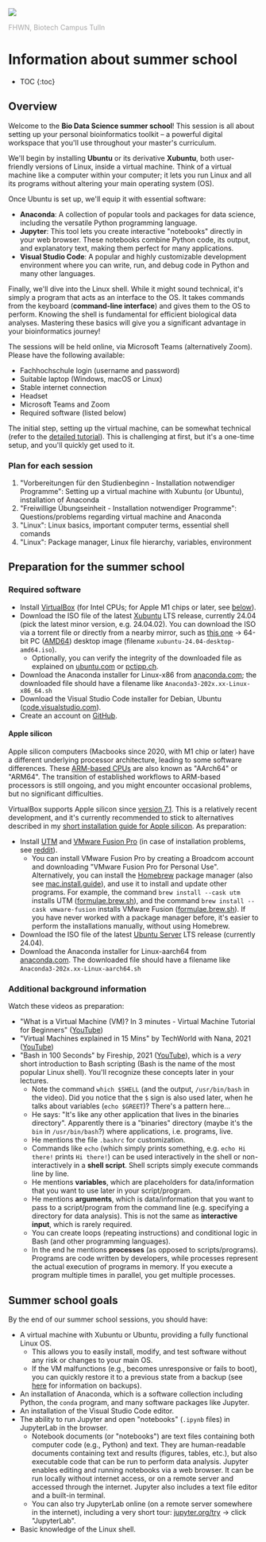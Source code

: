 <img src="https://tulln.fhwn.ac.at/assets/svg/fhwn-logo-tulln.svg">
<p style="color:darkgray;">FHWN, Biotech Campus Tulln</p>

<H1>Information about summer school</H1>

- TOC
  {:toc}

## Overview

Welcome to the **Bio Data Science summer school**! This session is all about setting up your personal bioinformatics toolkit – a powerful digital workspace that you'll use throughout your master's curriculum.

We'll begin by installing **Ubuntu** or its derivative **Xubuntu**, both user-friendly versions of Linux, inside a virtual machine. Think of a virtual machine like a computer within your computer; it lets you run Linux and all its programs without altering your main operating system (OS).

Once Ubuntu is set up, we'll equip it with essential software:

- **Anaconda**: A collection of popular tools and packages for data science, including the versatile Python programming language.
- **Jupyter**: This tool lets you create interactive "notebooks" directly in your web browser. These notebooks combine Python code, its output, and explanatory text, making them perfect for many applications.
- **Visual Studio Code**: A popular and highly customizable development environment where you can write, run, and debug code in Python and many other languages.

Finally, we'll dive into the Linux shell. While it might sound technical, it's simply a program that acts as an interface to the OS. It takes commands from the keyboard (**command-line interface**) and gives them to the OS to perform. Knowing the shell is fundamental for efficient biological data analyses. Mastering these basics will give you a significant advantage in your bioinformatics journey!

The sessions will be held online, via Microsoft Teams (alternatively Zoom). Please have the following available:

- Fachhochschule login (username and password)
- Suitable laptop (Windows, macOS or Linux)
- Stable internet connection
- Headset
- Microsoft Teams and Zoom
- Required software (listed below)

The initial step, setting up the virtual machine, can be somewhat technical (refer to the [detailed tutorial](https://biodatasciencetulln.github.io/Wiki/install_linux_in_virtualbox.html)). This is challenging at first, but it's a one-time setup, and you'll quickly get used to it.

### Plan for each session

1. "Vorbereitungen für den Studienbeginn - Installation notwendiger Programme": Setting up a virtual machine with Xubuntu (or Ubuntu), installation of Anaconda
2. "Freiwillige Übungseinheit - Installation notwendiger Programme": Questions/problems regarding virtual machine and Anaconda
3. "Linux": Linux basics, important computer terms, essential shell comands
4. "Linux": Package manager, Linux file hierarchy, variables, environment

## Preparation for the summer school

### Required software

- Install [VirtualBox](https://www.virtualbox.org/) (for Intel CPUs; for Apple M1 chips or later, see [below](#apple-silicon)).
- Download the ISO file of the latest [Xubuntu](https://xubuntu.org/) LTS release, currently 24.04 (pick the latest minor version, e.g. 24.04.02). You can download the ISO via a torrent file or directly from a nearby mirror, such as [this one](http://ftp.uni-kl.de/pub/linux/ubuntu-dvd/xubuntu/releases/24.04/release/) → 64-bit PC ([AMD64](https://en.wikipedia.org/wiki/X86-64)) desktop image (filename `xubuntu-24.04-desktop-amd64.iso`).
  - Optionally, you can verify the integrity of the downloaded file as explained on [ubuntu.com](https://ubuntu.com/tutorials/how-to-verify-ubuntu) or [pctipp.ch](https://www.pctipp.ch/praxis/windows-10/windows-10-sha256-hash-bordmitteln-pruefen-2507915.html).
- Download the Anaconda installer for Linux-x86 from [anaconda.com](https://www.anaconda.com/download#download); the downloaded file should have a filename like `Anaconda3-202x.xx-Linux-x86_64.sh`
- Download the Visual Studio Code installer for Debian, Ubuntu ([code.visualstudio.com](https://code.visualstudio.com/Download)).
- Create an account on [GitHub](https://github.com/).

#### Apple silicon

Apple silicon computers (Macbooks since 2020, with M1 chip or later) have a different underlying processor architecture, leading to some software differences. These [ARM-based CPUs](https://www.quora.com/How-is-the-Apple-MacBook-M1-capable-of-beating-every-x86-chip-I-taught-ARM-was-weaker-than-x86) are also known as "AArch64" or "ARM64". The transition of established workflows to ARM-based processors is still ongoing, and you might encounter occasional problems, but no significant difficulties.

VirtualBox supports Apple silicon since [version 7.1](https://blogs.oracle.com/virtualization/post/oracle-virtualbox-710). This is a relatively recent development, and it's currently recommended to stick to alternatives described in my [short installation guide for Apple silicon](install_linux_on_apple_silicon). As preparation:

- Install [UTM](https://docs.getutm.app/installation/macos/) and [VMware Fusion Pro](https://knowledge.broadcom.com/external/article/368667/download-and-license-information-for-vmw.html) (in case of installation problems, see [reddit](https://www.reddit.com/r/vmware/comments/1cry8ej/comment/l426xtq/)).
    - You can install VMware Fusion Pro by creating a Broadcom account and downloading "VMware Fusion Pro for Personal Use". Alternatively, you can install the [Homebrew](https://brew.sh/) package manager (also see [mac.install.guide](https://mac.install.guide/homebrew/3)), and use it to install and update other programs. For example, the command `brew install --cask utm` installs UTM ([formulae.brew.sh](https://formulae.brew.sh/cask/utm)), and the command `brew install --cask vmware-fusion` installs VMware Fusion ([formulae.brew.sh](https://formulae.brew.sh/cask/vmware-fusion)). If you have never worked with a package manager before, it's easier to perform the installations manually, without using Homebrew.
- Download the ISO file of the latest [Ubuntu Server](https://ubuntu.com/download/server/arm) LTS release (currently 24.04).
- Download the Anaconda installer for Linux-aarch64 from [anaconda.com](https://www.anaconda.com/download#download). The downloaded file should have a filename like `Anaconda3-202x.xx-Linux-aarch64.sh`

### Additional background information

Watch these videos as preparation:

- "What is a Virtual Machine (VM)? In 3 minutes - Virtual Machine Tutorial for Beginners" ([YouTube](https://www.youtube.com/watch?v=yIVXjl4SwVo))
- "Virtual Machines explained in 15 Mins" by TechWorld with Nana, 2021 ([YouTube](https://www.youtube.com/watch?v=mQP0wqNT_DI))
- "Bash in 100 Seconds" by Fireship, 2021 ([YouTube](https://www.youtube.com/watch?v=I4EWvMFj37g)), which is a _very_ short introduction to Bash scripting (Bash is the name of the most popular Linux shell). You'll recognize these concepts later in your lectures.
  - Note the command `which $SHELL` (and the output, `/usr/bin/bash` in the video). Did you notice that the `$` sign is also used later, when he talks about variables (`echo $GREET`)? There's a pattern here...
  - He says: "It's like any other application that lives in the binaries directory". Apparently there is a "binaries" directory (maybe it's the `bin` in `/usr/bin/bash`?) where applications, i.e. programs, live.
  - He mentions the file `.bashrc` for customization.
  - Commands like `echo` (which simply prints something, e.g. `echo Hi there!` prints `Hi there!`) can be used interactively in the shell or non-interactively in a **shell script**. Shell scripts simply execute commands line by line.
  - He mentions **variables**, which are placeholders for data/information that you want to use later in your script/program.
  - He mentions **arguments**, which is data/information that you want to pass to a script/program from the command line (e.g. specifying a directory for data analysis). This is not the same as **interactive input**, which is rarely required.
  - You can create loops (repeating instructions) and conditional logic in Bash (and other programming languages).
  - In the end he mentions **processes** (as opposed to scripts/programs). Programs are code written by developers, while processes represent the actual execution of programs in memory. If you execute a program multiple times in parallel, you get multiple processes.

## Summer school goals

By the end of our summer school sessions, you should have:

- A virtual machine with Xubuntu or Ubuntu, providing a fully functional Linux OS.
  - This allows you to easily install, modify, and test software without any risk or changes to your main OS.
  - If the VM malfunctions (e.g., becomes unresponsive or fails to boot), you can quickly restore it to a previous state from a backup (see [here](https://biodatasciencetulln.github.io/Wiki/install_linux_in_virtualbox.html) for information on backups).
- An installation of Anaconda, which is a software collection including Python, the `conda` program, and many software packages like Jupyter.
- An installation of the Visual Studio Code editor.
- The ability to run Jupyter and open "notebooks" (`.ipynb` files) in JupyterLab in the browser.
  - Notebook documents (or "notebooks") are text files containing both computer code (e.g., Python) and text. They are human-readable documents containing text and results (figures, tables, etc.), but also executable code that can be run to perform data analysis. Jupyter enables editing and running notebooks via a web browser. It can be run locally without internet access, or on a remote server and accessed through the internet. Jupyter also includes a text file editor and a built-in terminal.
  - You can also try JupyterLab online (on a remote server somewhere in the internet), including a very short tour: [jupyter.org/try](https://jupyter.org/try) → click "JupyterLab".
- Basic knowledge of the Linux shell.
